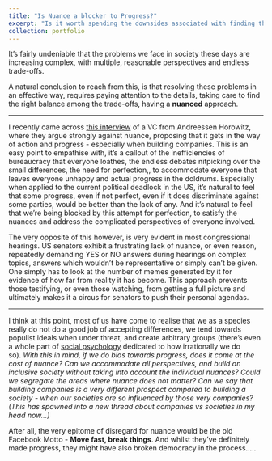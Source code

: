 ```yaml
---
title: "Is Nuance a blocker to Progress?"
excerpt: "Is it worth spending the downsides associated with finding the precise solution that's best for everyone?"
collection: portfolio
---
```


It’s fairly undeniable that the problems we face in society these days are increasing complex, with multiple, reasonable perspectives and endless trade-offs.

A natural conclusion to reach from this, is that resolving these problems in an effective way, requires paying attention to the details, taking care to find the right balance among the trade-offs, having a **nuanced** approach.

---

I recently came across [this interview](https://thegeneralist.substack.com/p/katherine-boyle?utm_source=post-email-title&publication_id=15764&post_id=118337863&isFreemail=true&utm_medium=email) of a VC from Andreessen Horowitz, where they argue strongly against nuance, proposing that it gets in the way of action and progress - especially when building companies. This is an easy point to empathise with, it’s a callout of the inefficiencies of bureaucracy that everyone loathes, the endless debates nitpicking over the small differences, the need for perfection,, to accommodate everyone that leaves everyone unhappy and actual progress in the doldrums. Especially when applied to the current political deadlock in the US, it’s natural to feel that some progress, even if not perfect, even if it does discriminate against some parties, would be better than the lack of any. And it’s natural to feel that we’re being blocked by this attempt for perfection, to satisfy the nuances and address the complicated perspectives of everyone involved.

The very opposite of this however, is very evident in most congressional hearings. US senators exhibit a frustrating lack of nuance, or even reason, repeatedly demanding YES or NO answers during hearings on complex topics, answers which wouldn’t be representative or simply can’t be given. One simply has to look at the number of memes generated by it for evidence of how far from reality it has become. This approach prevents those testifying, or even those watching, from getting a full picture and ultimately makes it a circus for senators to push their personal agendas.

---

I think at this point, most of us have come to realise that we as a species really do not do a good job of accepting differences, we tend towards populist ideals when under threat, and create arbitrary groups (there’s even a whole part of [social psychology](https://www.psychologywizard.net/social-identity-theory-ao1-ao2-ao3.html) dedicated to how irrationally we do so). *With this in mind, if we do bias towards progress, does it come at the cost of nuance? Can we accommodate all perspectives, and build an inclusive society without taking into account the individual nuances? Could we segregate the areas where nuance does not matter? Can we say that building companies is a very different prospect compared to building a society - when our societies are so influenced by those very companies? (This has spawned into a new thread about companies vs societies in my head now...)*

After all, the very epitome of disregard for nuance would be the old Facebook Motto - **Move fast, break things**. And whilst they’ve definitely made progress, they might have also broken democracy in the process…..